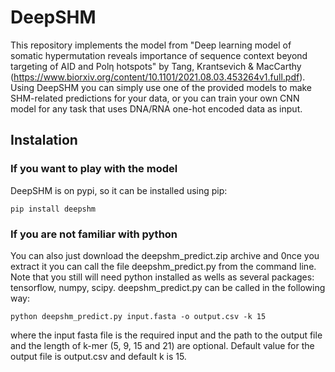 # DeepSHM
This repository implements the model from "Deep learning model of somatic hypermutation reveals importance of sequence context beyond targeting of AID and Polη hotspots" by Tang, Krantsevich & MacCarthy (https://www.biorxiv.org/content/10.1101/2021.08.03.453264v1.full.pdf). Using DeepSHM you can simply use one of the provided models to make SHM-related predictions for your data, or you can train your own CNN model for any task that uses DNA/RNA one-hot encoded data as input.


## Instalation
### If you want to play with the model 
DeepSHM is on pypi, so it can be installed using pip:

    pip install deepshm

### If you are not familiar with python
You can also just download the deepshm_predict.zip archive and 0nce you extract it you can call the file deepshm_predict.py from the command line. Note that you still will need python installed as wells as several packages: tensorflow, numpy, scipy. deepshm_predict.py can be called in the following way:

    python deepshm_predict.py input.fasta -o output.csv -k 15

where the input fasta file is the required input and the path to the output file and the length of k-mer (5, 9, 15 and 21) are optional. Default value for the output file is output.csv and default k is 15.

